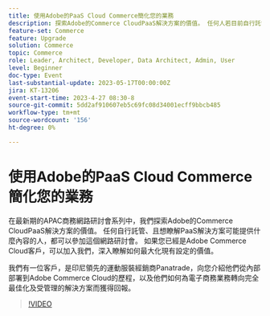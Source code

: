 ```yaml
---
title: 使用Adobe的PaaS Cloud Commerce簡化您的業務
description: 探索Adobe的Commerce CloudPaaS解決方案的價值。 任何人若目前自行託管，且想瞭解PaaS解決方案能提供哪些功能，便可參加此網路研討會。
feature-set: Commerce
feature: Upgrade
solution: Commerce
topic: Commerce
role: Leader, Architect, Developer, Data Architect, Admin, User
level: Beginner
doc-type: Event
last-substantial-update: 2023-05-17T00:00:00Z
jira: KT-13206
event-start-time: 2023-4-27 08:30-8
source-git-commit: 5dd2af910607eb5c69fc08d34001ecff9bbcb485
workflow-type: tm+mt
source-wordcount: '156'
ht-degree: 0%

---
```



# 使用Adobe的PaaS Cloud Commerce簡化您的業務

在最新期的APAC商務網路研討會系列中，我們探索Adobe的Commerce CloudPaaS解決方案的價值。 任何自行託管、且想瞭解PaaS解決方案可能提供什麼內容的人，都可以參加這個網路研討會。 如果您已經是Adobe Commerce Cloud客戶，可以加入我們，深入瞭解如何最大化現有設定的價值。

我們有一位客戶，是印尼領先的運動服裝經銷商Panatrade，向您介紹他們從內部部署到Adobe Commerce Cloud的歷程，以及他們如何為電子商務業務轉向完全最佳化及受管理的解決方案而獲得回報。

>[!VIDEO](https://video.tv.adobe.com/v/3419132/?learn=on)
